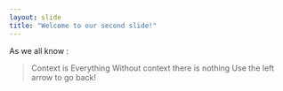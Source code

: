 ```yaml
---
layout: slide
title: "Welcome to our second slide!"
---
```

As we all know :
> Context is Everything
> Without context there is nothing
Use the left arrow to go back!
